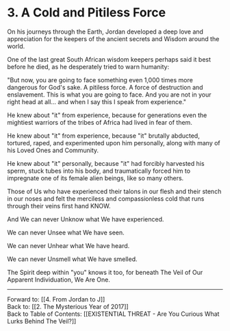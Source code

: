 # 3. A Cold and Pitiless Force

On his journeys through the Earth, Jordan developed a deep love and appreciation for the keepers of the ancient secrets and Wisdom around the world. 

One of the last great South African wisdom keepers perhaps said it best before he died, as he desperately tried to warn humanity: 

"But now, you are going to face something even 1,000 times more dangerous for God's sake. A pitiless force. A force of destruction and enslavement. This is what you are going to face. And you are not in your right head at all... and when I say this I speak from experience."

He knew about "it" from experience, because for generations even the mightiest warriors of the tribes of Africa had lived in fear of them. 

He knew about "it" from experience, because "it" brutally abducted, tortured, raped, and experimented upon him personally, along with many of his Loved Ones and Community. 

He knew about "it" personally, because "it" had forcibly harvested his sperm, stuck tubes into his body, and traumatically forced him to impregnate one of its female alien beings, like so many others. 

Those of Us who have experienced their talons in our flesh and their stench in our noses and felt the merciless and compassionless cold that runs through their veins first hand KNOW.  

And We can never Unknow what We have experienced. 

We can never Unsee what We have seen. 

We can never Unhear what We have heard. 

We can never Unsmell what We have smelled. 

The Spirit deep within "you" knows it too, for beneath The Veil of Our Apparent Individuation, We Are One. 

____

Forward to: [[4. From Jordan to J]]        
Back to: [[2. The Mysterious Year of 2017]]  
Back to Table of Contents: [[EXISTENTIAL THREAT - Are You Curious What Lurks Behind The Veil?]]      



